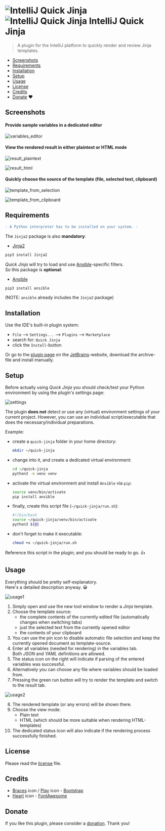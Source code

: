 # ![IntelliJ Quick Jinja](src/main/resources/META-INF/pluginIcon.png#gh-light-mode-only) ![IntelliJ Quick Jinja](src/main/resources/META-INF/pluginIcon_dark.png#gh-dark-mode-only) IntelliJ Quick Jinja

> A plugin for the IntelliJ platform to quickly render and review Jinja templates.

* [Screenshots](#screenshots)
* [Requirements](#requirements)
* [Installation](#installation)
* [Setup](#setup)
* [Usage](#usage)
* [License](#license)
* [Credits](#credits)
* [Donate](#donate) :heart:

## Screenshots

#### Provide sample variables in a dedicated editor

![variables_editor](screenshots/variables_editor.png)

#### View the rendered result in either plaintext or HTML mode

![result_plaintext](screenshots/result_plaintext.png)

![result_html](screenshots/result_html.png)

#### Quickly choose the source of the template (file, selected text, clipboard)

![template_from_selection](screenshots/template_from_selection.png)

![template_from_clipboard](screenshots/template_from_clipboard.png)

## Requirements

```diff
- A Python interpreter has to be installed on your system. -
```

The `Jinja2` package is also **mandatory**:

* [Jinja2](https://pypi.org/project/Jinja2/)

```bash
pip3 install Jinja2
```

_Quick Jinja_ will try to load and use [Ansible](https://www.ansible.com/)-specific filters.  
So this package is **optional**:

* [Ansible](https://pypi.org/project/ansible/)  

```bash
pip3 install ansible
```
(NOTE: `ansible` already includes the `Jinja2` package)

## Installation

Use the IDE's built-in plugin system:

* `File` --> `Settings...` --> `Plugins` --> `Marketplace`
* search for: `Quick Jinja`
* click the `Install`-button

Or go to the [plugin page](https://plugins.jetbrains.com/plugin/24850-quick-jinja) on the [JetBrains](https://www.jetbrains.com)-website, download the archive-file and install manually.

## Setup

Before actually using _Quick Jinja_ you should check/test your Python environment by using the plugin's settings page:

![settings](screenshots/settings.png)

The plugin **does not** detect or use any (virtual) environment settings of your current project.
However, you can use an individual script/executable that does the necessary/individual preparations. 

Example:

* create a `quick-jinja` folder in your home directory:
  ```bash
  mkdir ~/quick-jinja
  ```

* change into it, and create a dedicated virtual environment:
  ```bash
  cd ~/quick-jinja
  python3 -m venv venv
  ```

* activate the virtual environment and install `Ansible` via `pip`:
  ```bash
  source venv/bin/activate
  pip install ansible
  ```

* finally, create this script file (`~/quick-jinja/run.sh`):
  ```bash
  #!/bin/bash
  source ~/quick-jinja/venv/bin/activate
  python3 ${@}
  ```

* don't forget to make it executable:
  ```bash
  chmod +x ~/quick-jinja/run.sh
  ```

Reference this script in the plugin; and you should be ready to go. :thumbsup:

## Usage

Everything should be pretty self-explanatory.  
Here's a detailed description anyway. :grinning:

![usage1](screenshots/usage1.png)

1. Simply open and use the new tool window to render a _Jinja_ template.
2. Choose the template source:
   - the complete contents of the currently edited file (automatically changes when switching tabs) 
   - just the selected text from the currently opened editor
   - the contents of your clipboard
3. You can use the pin icon to disable automatic file selection and keep the currently opened document as template-source.
4. Enter all variables (needed for rendering) in the variables tab.  
Both _JSON_ and _YAML_ definitions are allowed.
5. The status icon on the right will indicate if parsing of the entered variables was successful.
6. Alternatively you can choose any file where variables should be loaded from.
7. Pressing the green run button will try to render the template and switch to the result tab.

![usage2](screenshots/usage2.png)

8. The rendered template (or any errors) will be shown there.
9. Choose the view mode:
   - Plain text
   - HTML (which should be more suitable when rendering HTML-templates)
10. The dedicated status icon will also indicate if the rendering process successfully finished.

## License

Please read the [license](LICENSE) file.

## Credits

* [Braces](https://icons.getbootstrap.com/icons/braces/) icon / [Play](https://icons.getbootstrap.com/icons/play-fill/) icon - [Bootstrap](https://icons.getbootstrap.com/)
* [Heart](https://fontawesome.com/icons/heart?s=solid&f=classic) icon - [FontAwesome](https://fontawesome.com/)

## Donate

If you like this plugin, please consider a [donation](https://paypal.me/AchimSeufert). Thank you!
